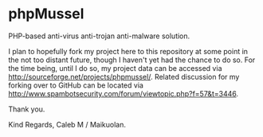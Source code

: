 # phpMussel
PHP-based anti-virus anti-trojan anti-malware solution.

I plan to hopefully fork my project here to this repository at some point in the not too distant future, though I haven't yet had the chance to do so. For the time being, until I do so, my project data can be accessed via <http://sourceforge.net/projects/phpmussel/>. Related discussion for my forking over to GitHub can be located via <http://www.spambotsecurity.com/forum/viewtopic.php?f=57&t=3446>.

Thank you.

Kind Regards,
Caleb M / Maikuolan.

